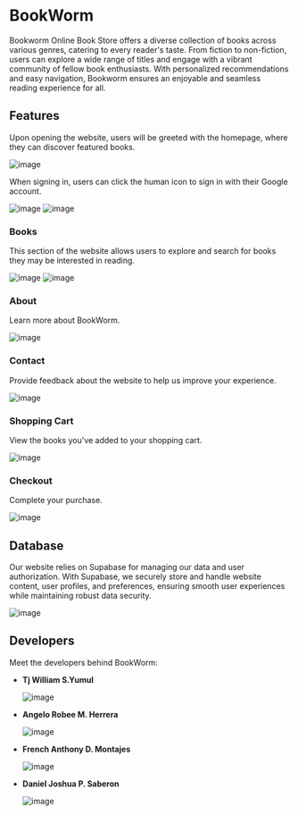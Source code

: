 # BookWorm

Bookworm Online Book Store offers a diverse collection of books across various genres, catering to every reader's taste. From fiction to non-fiction, users can explore a wide range of titles and engage with a vibrant community of fellow book enthusiasts. With personalized recommendations and easy navigation, Bookworm ensures an enjoyable and seamless reading experience for all.

## Features

Upon opening the website, users will be greeted with the homepage, where they can discover featured books.

![image](https://github.com/frenchMontajes/2BSCS-1_Herrera_Montajes_Saberon_Yumul/assets/130640700/fc23d4db-d249-436f-8c1d-43098d619135)

When signing in, users can click the human icon to sign in with their Google account.

![image](https://github.com/frenchMontajes/2BSCS-1_Herrera_Montajes_Saberon_Yumul/assets/130640700/a634c5f9-bb2b-4b6a-aea0-c6071510c9a0)
![image](https://github.com/frenchMontajes/2BSCS-1_Herrera_Montajes_Saberon_Yumul/assets/130640700/825d65d4-1a47-49ae-8bee-93090a905f43)

### Books

This section of the website allows users to explore and search for books they may be interested in reading.

![image](https://github.com/frenchMontajes/2BSCS-1_Herrera_Montajes_Saberon_Yumul/assets/130640700/74983ae6-c121-4013-b53f-bfdc208abf5e)
![image](https://github.com/frenchMontajes/2BSCS-1_Herrera_Montajes_Saberon_Yumul/assets/130640700/cfc8a3df-c4dd-45d4-a85e-bcac3d4035d5)

### About

Learn more about BookWorm.

![image](https://github.com/frenchMontajes/2BSCS-1_Herrera_Montajes_Saberon_Yumul/assets/130640700/fa5af74d-43c6-4466-8ebe-365789a42b7e)

### Contact

Provide feedback about the website to help us improve your experience.

![image](https://github.com/frenchMontajes/2BSCS-1_Herrera_Montajes_Saberon_Yumul/assets/130640700/361b57ed-a6db-4d5c-8b3f-589fa4d33808)

### Shopping Cart

View the books you've added to your shopping cart.

![image](https://github.com/frenchMontajes/2BSCS-1_Herrera_Montajes_Saberon_Yumul/assets/130640700/ea89d132-a55b-4895-b167-ed097503936f)

### Checkout

Complete your purchase.

![image](https://github.com/frenchMontajes/2BSCS-1_Herrera_Montajes_Saberon_Yumul/assets/130640700/d319be67-c6d8-4a28-9dd7-2057804f4c51)

## Database

Our website relies on Supabase for managing our data and user authorization. With Supabase, we securely store and handle website content, user profiles, and preferences, ensuring smooth user experiences while maintaining robust data security.

![image](https://github.com/frenchMontajes/2BSCS-1_Herrera_Montajes_Saberon_Yumul/assets/130640700/4e419f82-e832-4fe2-90b7-ff3a7db82469)

## Developers

Meet the developers behind BookWorm:

- **Tj William S.Yumul**
  
  ![image](https://github.com/frenchMontajes/2BSCS-1_Herrera_Montajes_Saberon_Yumul/assets/130640700/6b9573f7-00a7-49cf-8068-28ca5fbd958b)

- **Angelo Robee M. Herrera**
  
  ![image](https://github.com/frenchMontajes/2BSCS-1_Herrera_Montajes_Saberon_Yumul/assets/130640700/55c7b940-08c3-4534-996e-c1e6c10d76a7)

- **French Anthony D. Montajes**
  
  ![image](https://github.com/frenchMontajes/2BSCS-1_Herrera_Montajes_Saberon_Yumul/assets/130640700/f2656bc3-f66f-4951-a6e2-80136eb9ddbe)

- **Daniel Joshua P. Saberon**
  
  ![image](https://github.com/frenchMontajes/2BSCS-1_Herrera_Montajes_Saberon_Yumul/assets/130640700/6c7c8ef5-492c-46c5-85f6-bf735629b597)

